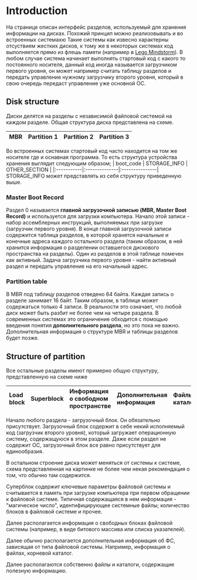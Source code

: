 

# Introduction #
На странице описан интерфейс разделов, используемый для хранения информации на дисках. Похожий принцип можно реализовывать и во встроенных системахю Такие системы как извесно характерны отсуствием жестких дисков, к тому же в некоторых системах код выполняется прямо из флешь памяти (например в [Lego Mindstorm](LegoMildstorm.md)).
В любом случае система начинает выполнять стартовый код с какого то постоянного носителя, данный код иногда называется загрузчиком первого уровня, он может например считать таблицу разделов и передать управление нужному загрузчику второго уровня, который в свою очередь передаст управление уже основной ОС.

## Disk structure ##
Диски делятся на разделы с независимой файловой системой на каждом разделе. Общая структура диска представлена на схеме.

| MBR | Partition 1 | Partition 2 | Partition 3 |
|:----|:------------|:------------|:------------|

Во встроенных системах стартовый код часто находится на том же носителе где и оснавная программа. То есть структура устройства хранения выглядит следующим образом;
| boot\_code | STORAGE\_INFO | OTHER\_SECTION |
|:-----------|:--------------|:---------------|
STORAGE\_INFO может представлять из себя структуру приведенную выше.

### Master Boot Record ###
Раздел 0 называется **главной загрузочной записью (MBR, Master Boot Record)** и используется для загрузки компьютера. Начало этой записи - набор ассемблерных инструкций, выполняемых при загрузке (загрузчик первого уровня). В конце главной загрузочной записи содержится таблица разделов, в которой хранятся начальные и конечные адреса каждого остального раздела (таким образом, в ней хранится информация о разделении оставшегося дискового пространства на разделы). Один из разделов в этой таблице помечен как активный. Задача загрузчика первого уровня - найти активный раздел и передать управление на его начальный адрес.

### Partition table ###
В MBR под таблицу разделов отведено 64 байта. Каждая запись о разделе занимает 16 байт. Таким образом, в таблице может содержаться только 4 записи. В реальности это означает, что любой диск может быть разбит не более чем на четыре раздела. В современных системах это ограничение обходится с помощью введения понятия **дополнительного раздела**, но это пока не важно. Дополнительная информация о структуре MBR и таблицы разделов будет позже.

## Structure of partition ##
Все остальные разделы имеют примерно общую структуру, представленную на схеме ниже

| Load block | Superblock | Информация о свободном пространстве | Дополнительная информация | Файлы и каталоги |
|:-----------|:-----------|:--------------------------------------------------------------------|:--------------------------------------------------|:-------------------------------|

Начало любого раздела - загрузочный блок. Он обязательно присутствует. Загрузочный блок содержит в себе некий исполняемый код (загрузчик второго уровня), который загружает операционную систему, содержащуюся в этом разделе. Даже если раздел не содержит ОС, загрузочный блок все равно присутствует для единообразия.

В остальном строение диска может меняться от системы к системе, схема представленная на картинке не более чем некая рекомендация о том, что обычно там содержится.

Суперблок содержит ключевые параметры файловой системы и считывается в память при загрузке компьютера при первом обращении к файловой системе. Типичная содержащаяся в нем информация - "магическое число", идентифицирующее системные файлы; количество блоков в файловой системе и прочее.

Далее располагается информация о свободных блоках файловой системы (например, в виде битового массива или списка указателей).

Далее обычно располагается дополнительная информация об ФС, зависящая от типа файловой системы. Например, информация о файлах, корневой каталог.

Далее располагаются собственно файлы и каталоги, содержащие полезную информацию.